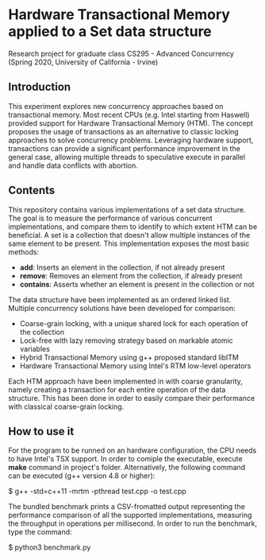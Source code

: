 # Hardware Transactional Memory applied to a Set data structure
Research project for graduate class CS295 - Advanced Concurrency (Spring 2020, University of California - Irvine)

## Introduction
This experiment explores new concurrency approaches based on transactional memory. Most recent CPUs (e.g. Intel starting from Haswell) provided support for Hardware Transactional Memory (HTM). The concept proposes the usage of transactions as an alternative to classic locking approaches to solve concurrency problems. Leveraging hardware support, transactions can provide a significant performance improvement in the general case, allowing multiple threads to speculative execute in parallel and handle data conflicts with abortion.

## Contents
This repository contains various implementations of a set data structure. The goal is to measure the performance of various concurrent implementations, and compare them to identify to which extent HTM can be beneficial. A set is a collection that doesn't allow multiple instances of the same element to be present. This implementation exposes the most basic methods:
- **add**: Inserts an element in the collection, if not already present
- **remove**: Removes an element from the collection, if already present
- **contains**: Asserts whether an element is present in the collection or not

The data structure have been implemented as an ordered linked list. Multiple concurrency solutions have been developed for comparison:
- Coarse-grain locking, with a unique shared lock for each operation of the collection
- Lock-free with lazy removing strategy based on markable atomic variables
- Hybrid Transactional Memory using g++ proposed standard libITM
- Hardware Transactional Memory using Intel's RTM low-level operators

Each HTM approach have been implemented in with coarse granularity, namely creating a transaction for each entire operation of the data structure. This has been done in order to easily compare their performance with classical coarse-grain locking.

## How to use it
For the program to be runned on an hardware configuration, the CPU needs to have Intel's TSX support. In order to comiple the executable, execute **make** command in project's folder. Alternatively, the following command can be executed (g++ version 4.8 or higher):

$ g++ -std=c++11 -mrtm -pthread test.cpp -o test.cpp

The bundled benchmark prints a CSV-fromatted output representing the performance comparison of all the supported implementations, measuring the throughput in operations per millisecond. In order to run the benchmark, type the command:

$ python3 benchmark.py
